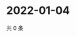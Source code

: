 # 2022-01-04

共 0 条

<!-- BEGIN WEIBO -->
<!-- 最后更新时间 Tue Jan 04 2022 19:12:44 GMT+0800 (China Standard Time) -->

<!-- END WEIBO -->
